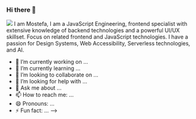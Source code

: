 ### Hi there 👋
<img src='https://c.tenor.com/xhbmkD5kCzMAAAAS/geek-nerd.gif' />
I am Mostefa, I am a JavaScript Engineering, frontend
specialist with extensive knowledge of backend
technologies and a powerful UI/UX skillset.
Focus on related frontend and JavaScript
technologies. I have a passion for Design
Systems, Web Accessibility, Serverless
technologies, and AI.

- 🔭 I’m currently working on ...
- 🌱 I’m currently learning ...
- 👯 I’m looking to collaborate on ...
- 🤔 I’m looking for help with ...
- 💬 Ask me about ...
- 📫 How to reach me: ...
- 😄 Pronouns: ...
- ⚡ Fun fact: ...
-->
